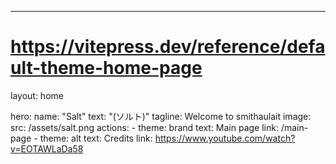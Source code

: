 ---
# https://vitepress.dev/reference/default-theme-home-page
layout: home

hero:
  name: "Salt"
  text: "(ソルト)"
  tagline: Welcome to smithaulait
  image:
    src: /assets/salt.png
  actions:
    - theme: brand
      text: Main page
      link: /main-page
    - theme: alt
      text: Credits
      link: https://www.youtube.com/watch?v=EOTAWLaDa58
